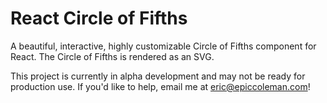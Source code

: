# React Circle of Fifths

A beautiful, interactive, highly customizable Circle of Fifths component for React. The Circle of Fifths is rendered as an SVG.

This project is currently in alpha development and may not be ready for production use. If you'd like to help, email me at eric@epiccoleman.com!

